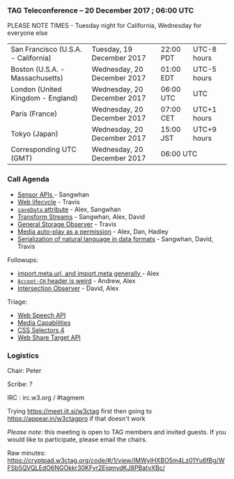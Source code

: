 ### TAG Teleconference – 20 December 2017 ; 06:00 UTC

PLEASE NOTE TIMES - Tuesday night for California, Wednesday for everyone else

<table>
<tr><td> San Francisco (U.S.A. - California) <td> Tuesday, 19 December 2017 <td> 22:00 PDT <td> UTC-8 hours
<tr><td> Boston (U.S.A. - Massachusetts) <td> Wednesday, 20 December 2017 <td> 01:00 EDT <td> UTC-5 hours
<tr><td> London (United Kingdom - England) <td> Wednesday, 20 December 2017 <td> 06:00 UTC <td> UTC
<tr><td> Paris (France) <td> Wednesday, 20 December 2017 <td> 07:00 CET <td> UTC+1 hours
<tr><td> Tokyo (Japan) <td> Wednesday, 20 December 2017 <td> 15:00 JST <td> UTC+9 hours
<tr><td> Corresponding UTC (GMT) <td> Wednesday, 20 December 2017 <td colspan=2> 06:00 UTC
</table>

### Call Agenda


* [Sensor APIs ](https://github.com/w3ctag/design-reviews/issues/207) - Sangwhan 
* [Web lifecycle](https://github.com/w3ctag/design-reviews/issues/205) - Travis
* [`saveData` attribute](https://github.com/w3ctag/design-reviews/issues/204) - Alex, Sangwhan
* [Transform Streams](https://github.com/w3ctag/design-reviews/issues/211) - Sangwhan, Alex, David
* [General Storage Observer](https://github.com/w3ctag/design-reviews/issues/210) - Travis
* [Media auto-play as a permission](https://github.com/w3ctag/design-reviews/issues/203) - Alex, Dan, Hadley
* [Serialization of natural language in data formats](https://github.com/w3ctag/design-reviews/issues/178) - Sangwhan, David, Travis

Followups:
* [import.meta.url, and import.meta generally ](https://github.com/w3ctag/design-reviews/issues/208) - Alex
* [`Accept-CH` header is weird](https://github.com/w3ctag/design-reviews/issues/206) - Andrew, Alex
* [Intersection Observer](https://github.com/w3ctag/design-reviews/issues/197) - David, Alex

Triage:
* [Web Speech API](https://github.com/w3ctag/design-reviews/issues/214) 
* [Media Capabilities](https://github.com/w3ctag/design-reviews/issues/218) 
* [CSS Selectors 4](https://github.com/w3ctag/design-reviews/issues/219)
* [Web Share Target API](https://github.com/w3ctag/design-reviews/issues/221)

### Logistics

Chair: Peter

Scribe: ?

IRC : irc.w3.org / #tagmem

Trying https://meet.jit.si/w3ctag first then going to https://appear.in/w3ctagpro if that doesn't work

*Please note*: this meeting is open to TAG members and invited guests. If you would like to participate, please email the chairs.

Raw minutes: https://cryptpad.w3ctag.org/code/#/1/view/IMWyIHXBO5m4Lz01Yu6fBg/WFSb5QVQLEdO6NGOkkr30KFyr2EjqmydKJ8PBatvXBc/
